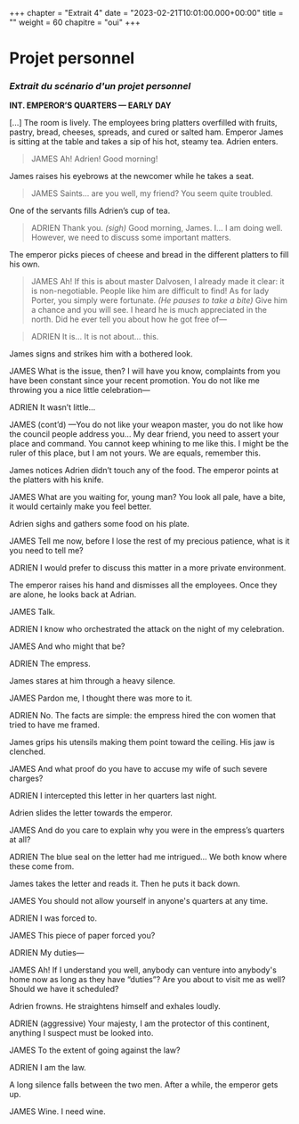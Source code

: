 +++
chapter = "Extrait 4"
date = "2023-02-21T10:01:00.000+00:00"
title = ""
weight = 60
chapitre = "oui"
+++


# Projet personnel

### _Extrait du scénario d'un projet personnel_


**INT.  EMPEROR’S QUARTERS — EARLY DAY**
   
   [...] The room is lively. The employees bring platters overfilled with fruits, pastry, bread, cheeses, spreads, and cured or salted ham. Emperor James is sitting at the table and takes a sip of his hot, steamy tea. Adrien enters. 
   
   > JAMES
   > Ah! Adrien! Good morning!
   
   James raises his eyebrows at the newcomer while he takes a seat.
   
   > JAMES
   > Saints… are you well, my friend? You seem quite troubled.
   
   One of the servants fills Adrien’s cup of tea.
   
   >ADRIEN
   >Thank you. *(sigh)* Good morning, James. I… I am doing well. However, we need to discuss some important matters.
   
   The emperor picks pieces of cheese and bread in the different platters to fill his own. 
   
   > JAMES
   > Ah! If this is about master Dalvosen, I already made it clear: it is non-negotiable. People like him are difficult to find! As for lady Porter, you simply were fortunate. *(He pauses to take a bite)* Give him a chance and you will see. I heard he is much appreciated in the north. Did he ever tell you about how he got free of—
   
   > ADRIEN
   > It is... It is not about… this.
   
   James signs and strikes him with a bothered look.
   
   JAMES
   What is the issue, then? I will have you know, complaints from you have been constant since your recent promotion. You do not like me throwing you a nice little celebration—
   
   ADRIEN
   It wasn’t little…
   
   JAMES (cont’d)
   —You do not like your weapon master, you do not like how the council people address you… My dear friend, you need to assert your place and command. You cannot keep whining to me like this. I might be the ruler of this place, but I am not yours. We are equals, remember this.
   
   James notices Adrien didn’t touch any of the food. The emperor points at the platters with his knife.
   
   JAMES
   What are you waiting for, young man? You look all pale, have a bite, it would certainly make you feel better. 
   
   Adrien sighs and gathers some food on his plate. 
   
   JAMES
   Tell me now, before I lose the rest of my precious patience, what is it you need to tell me?
   
   ADRIEN
   I would prefer to discuss this matter in a more private environment.
   
   The emperor raises his hand and dismisses all the employees. Once they are alone, he looks back at Adrian.
   
   JAMES
   Talk.
   
   ADRIEN
   I know who orchestrated the attack on the night of my celebration.
   
   JAMES
   And who might that be?
   
   ADRIEN
   The empress.
   
   James stares at him through a heavy silence.
   
   JAMES
   Pardon me, I thought there was more to it.
   
   ADRIEN
   No. The facts are simple: the empress hired the con women that tried to have me framed.
   
   James grips his utensils making them point toward the ceiling. His jaw is clenched.
   
   JAMES
   And what proof do you have to accuse my wife of such severe charges?
   
   ADRIEN
   I intercepted this letter in her quarters last night.
   
   Adrien slides the letter towards the emperor.
   
   JAMES
   And do you care to explain why you were in the empress’s quarters at all?

ADRIEN
The blue seal on the letter had me intrigued… We both know where these come from.

James takes the letter and reads it. Then he puts it back down.

JAMES
You should not allow yourself in anyone's quarters at any time.

ADRIEN
I was forced to.

JAMES
This piece of paper forced you?

ADRIEN
My duties—

JAMES
Ah! If I understand you well, anybody can venture into anybody's home now as long as they have “duties”? Are you about to visit me as well? Should we have it scheduled?

Adrien frowns. He straightens himself and exhales loudly. 

ADRIEN
(aggressive)
Your majesty, I am the protector of this continent, anything I suspect must be looked into.

JAMES
To the extent of going against the law?

ADRIEN
I am the law.

A long silence falls between the two men. After a while, the emperor gets up.

JAMES
Wine. I need wine.


